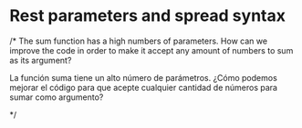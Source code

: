 # Rest parameters and spread syntax
/*
The sum function has a high numbers of parameters. How can we improve the code in order to make it accept any amount of numbers to sum as its argument?


La función suma tiene un alto número de parámetros. ¿Cómo podemos mejorar el código para que acepte cualquier cantidad de números para sumar como argumento?

*/